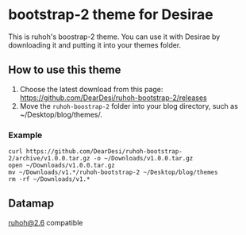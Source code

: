 # bootstrap-2 theme for Desirae

This is ruhoh's boostrap-2 theme.
You can use it with Desirae by downloading it and putting it into your themes folder.

How to use this theme
-------

1. Choose the latest download from this page: https://github.com/DearDesi/ruhoh-bootstrap-2/releases
2. Move the `ruhoh-boostrap-2` folder into your blog directory, such as ~/Desktop/blog/themes/.

### Example

    curl https://github.com/DearDesi/ruhoh-bootstrap-2/archive/v1.0.0.tar.gz -o ~/Downloads/v1.0.0.tar.gz
    open ~/Downloads/v1.0.0.tar.gz
    mv ~/Downloads/v1.*/ruhoh-bootstrap-2 ~/Desktop/blog/themes
    rm -rf ~/Downloads/v1.*

Datamap
-------

ruhoh@2.6 compatible
